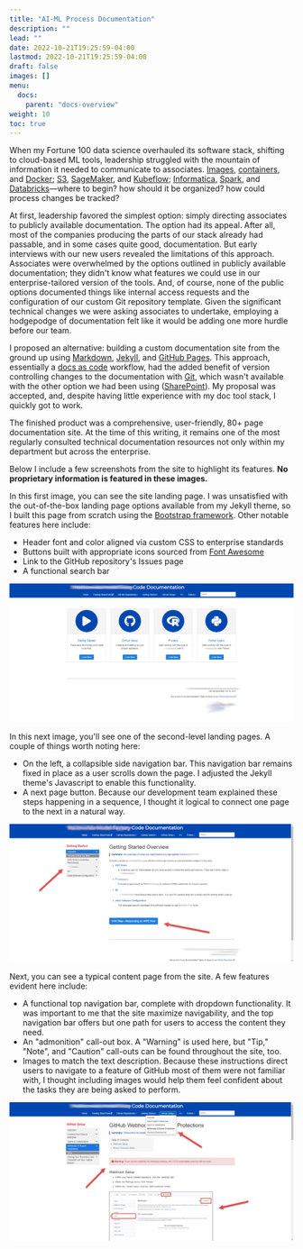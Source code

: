 ```yaml
---
title: "AI-ML Process Documentation"
description: ""
lead: ""
date: 2022-10-21T19:25:59-04:00
lastmod: 2022-10-21T19:25:59-04:00
draft: false
images: []
menu:
  docs:
    parent: "docs-overview"
weight: 10
toc: true
---
```


When my Fortune 100 data science overhauled its software stack, shifting to cloud-based ML tools, leadership struggled with the mountain of information it needed to communicate to associates. [Images](https://www.techtarget.com/searchitoperations/definition/Docker-image), [containers](https://www.docker.com/resources/what-container/), and [Docker](https://en.wikipedia.org/wiki/Docker_(software)); [S3](https://aws.amazon.com/s3/), [SageMaker](https://aws.amazon.com/sagemaker/), and [Kubeflow](https://www.kubeflow.org/); [Informatica](https://www.informatica.com/products/cloud-integration.html), [Spark](https://spark.apache.org/), and [Databricks](https://www.databricks.com/)—where to begin? how should it be organized? how could process changes be tracked?

At first, leadership favored the simplest option: simply directing associates to publicly available documentation. The option had its appeal. After all, most of the companies producing the parts of our stack already had passable, and in some cases quite good, documentation. But early interviews with our new users revealed the limitations of this approach. Associates were overwhelmed by the options outlined in publicly available documentation; they didn't know what features we could use in our enterprise-tailored version of the tools. And, of course, none of the public options documented things like internal access requests and the configuration of our custom Git repository template. Given the significant technical changes we were asking associates to undertake, employing a hodgepodge of documentation felt like it would be adding one more hurdle before our team.

I proposed an alternative: building a custom documentation site from the ground up using [Markdown](https://www.markdownguide.org/), [Jekyll](https://jekyllrb.com/), and [GitHub Pages](https://pages.github.com/). This approach, essentially a [docs as code](https://www.writethedocs.org/guide/docs-as-code/) workflow, had the added benefit of version controlling changes to the documentation with [Git](https://git-scm.com/), which wasn't available with the other option we had been using ([SharePoint](https://www.microsoft.com/en-us/microsoft-365/sharepoint/collaboration)). My proposal was accepted, and, despite having little experience with my doc tool stack, I quickly got to work.

The finished product was a comprehensive, user-friendly, 80+ page documentation site. At the time of this writing, it remains one of the most regularly consulted technical documentation resources not only within my department but across the enterprise.

Below I include a few screenshots from the site to highlight its features. **No proprietary information is featured in these images.**

In this first image, you can see the site landing page. I was unsatisfied with the out-of-the-box landing page options available from my Jekyll theme, so I built this page from scratch using the [Bootstrap framework](https://getbootstrap.com/). Other notable features here include:

- Header font and color aligned via custom CSS to enterprise standards 
- Buttons built with appropriate icons sourced from [Font Awesome](https://fontawesome.com/icons)
- Link to the GitHub repository's Issues page
- A functional search bar

![Code Documentation site landing page](MFCD-landing-page-2.png)

In this next image, you'll see one of the second-level landing pages. A couple of things worth noting here:

- On the left, a collapsible side navigation bar. This navigation bar remains fixed in place as a user scrolls down the page. I adjusted the Jekyll theme's Javascript to enable this functionality.
- A next page button. Because our development team explained these steps happening in a sequence, I thought it logical to connect one page to the next in a natural way.

![Getting Started Landing Page](MFCD-getting-started-overview-2.png)

Next, you can see a typical content page from the site. A few  features evident here include:

- A functional top navigation bar, complete with dropdown functionality. It was important to me that the site maximize navigability, and the top navigation bar offers but one path for users to access the content they need.
- An "admonition" call-out box. A "Warning" is used here, but "Tip," "Note", and "Caution" call-outs can be found throughout the site, too.
- Images to match the text description. Because these instructions direct users to navigate to a feature of GitHub most of them were not familiar with, I thought including images would help them feel confident about the tasks they are being asked to perform.

![GitHub Webhooks Landing Page](MFCD-github-webhooks-1.png)

